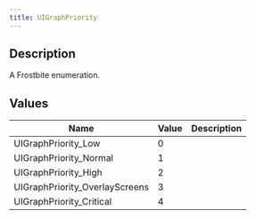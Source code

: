 ```yaml
---
title: UIGraphPriority
---
```

## Description

A Frostbite enumeration.

## Values

| Name                            | Value | Description |
| ------------------------------- | ----- | ----------- |
| UIGraphPriority\_Low            | 0     |             |
| UIGraphPriority\_Normal         | 1     |             |
| UIGraphPriority\_High           | 2     |             |
| UIGraphPriority\_OverlayScreens | 3     |             |
| UIGraphPriority\_Critical       | 4     |             |
